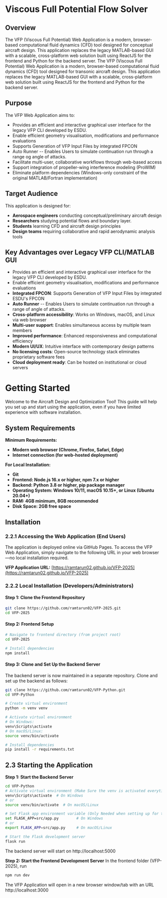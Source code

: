 # Viscous Full Potential Flow Solver

## Overview 

The VFP (Viscous Full Potential) Web Application is a modern, browser-based computational fluid dynamics (CFD) tool designed for conceptual aircraft design. This application replaces the legacy MATLAB-based GUI with a scalable, cross-platform web solution built using ReactJS for the frontend and Python for the backend server. The VFP (Viscous Full Potential) Web Application is a modern, browser-based computational fluid dynamics (CFD) tool designed for transonic aircraft design. This application replaces the legacy MATLAB-based GUI with a scalable, cross-platform web solution built using ReactJS for the frontend and Python for the backend server.

## Purpose 

The VFP Web Application aims to:

- Provides an efficient and interactive graphical user interface for the legacy VFP CLI developed by ESDU.
- Enable efficient geometry visualisation, modifications and performance evaluations
- Supports Generation of VFP Input Files by integrated FPCON
- Auto Runner -- Enables Users to simulate continuation run through a range og angle of attacks.
- Facilitate multi-user, collaborative workflows through web-based access
- Support integration of propeller-wing interference modeling (ProWIM)
- Eliminate platform dependencies (Windows-only constraint of the original MATLAB/Fortran implementation)

## Target Audience

This application is designed for:

- **Aerospace engineers** conducting conceptual/preliminary aircraft design
- **Researchers** studying potential flows and boundary layer.
- **Students** learning CFD and aircraft design principles
- **Design teams** requiring collaborative and rapid aerodynamic analysis tools

## Key Advantages over Legacy VFP CLI/MATLAB GUI

- Provides an efficient and interactive graphical user interface for the legacy VFP CLI developed by ESDU.
- Enable efficient geometry visualisation, modifications and performance evaluations
- **Integrated FPCON**: Supports Generation of VFP Input Files by integrated ESDU's FPCON
- **Auto Runner** -- Enables Users to simulate continuation run through a range of angle of attacks.
- **Cross-platform accessibility**: Works on Windows, macOS, and Linux via web browser
- **Multi-user support**: Enables simultaneous access by multiple team members
- **Improved performance**: Enhanced responsiveness and computational efficiency
- **Modern UI/UX**: Intuitive interface with contemporary design patterns
- **No licensing costs**: Open-source technology stack eliminates proprietary software fees
- **Cloud deployment ready**: Can be hosted on institutional or cloud servers

# Getting Started

Welcome to the Aircraft Design and Optimization Tool! This guide will help you set up and start using the application, even if you have limited experience with software installation.

## System Requirements

**Minimum Requirements:**

- **Modern web browser (Chrome, Firefox, Safari, Edge)**
- **Internet connection (for web-hosted deployment)**

**For Local Installation:**

- **Git**
- **Frontend: Node.js 16.x or higher, npm 7.x or higher**
- **Backend: Python 3.8 or higher, pip package manager**
- **Operating System: Windows 10/11, macOS 10.15+, or Linux (Ubuntu 20.04+)**
- **RAM: 4GB minimum, 8GB recommended**
- **Disk Space: 2GB free space**

## Installation

### 2.2.1 Accessing the Web Application (End Users)

The application is deployed online via GitHub Pages. To access the VFP Web Application, simply navigate to the following URL in your web browser—no local installation required.

**VFP Application URL:** [https://ramtarun02.github.io/VFP-2025](https://ramtarun02.github.io/VFP-2025)

### 2.2.2 Local Installation (Developers/Administrators)

#### Step 1: Clone the Frontend Repository
```bash
git clone https://github.com/ramtarun02/VFP-2025.git
cd VFP-2025
```
#### Step 2: Frontend Setup
```bash
# Navigate to frontend directory (from project root)
cd VFP-2025

# Install dependencies
npm install
```

#### Step 3: Clone and Set Up the Backend Server
The backend server is now maintained in a separate repository. Clone and set up the backend as follows:

```bash
git clone https://github.com/ramtarun02/VFP-Python.git
cd VFP-Python

# Create virtual environment
python -m venv venv

# Activate virtual environment
# On Windows:
venv\Scripts\activate
# On macOS/Linux:
source venv/bin/activate

# Install dependencies
pip install -r requirements.txt
```

## 2.3 Starting the Application

**Step 1: Start the Backend Server**
```bash
cd VFP-Python
# Activate virtual environment (Make Sure the venv is activated everytime you start the backend server)
venv\Scripts\activate  # On Windows
# or
source venv/bin/activate  # On macOS/Linux

# Set Flask app environment variable (Only Needed when setting up for the first time)
set FLASK_APP=src/app.py        # On Windows
# or
export FLASK_APP=src/app.py     # On macOS/Linux

# Start the Flask development server
flask run
```

The backend server will start on http://localhost:5000

**Step 2: Start the Frontend Development Server**
In the frontend folder (VFP-2025), run 
```bash 
npm run dev
```

The VFP Application will open in a new browser window/tab with an URL http://localhost:3000